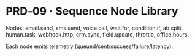 # PRD‑09 · Sequence Node Library

Nodes: email.send, sms.send, voice.call, wait.for, condition.if, ab.split, human.task,
webhook.http, crm.sync, field.update, throttle, office.hours.

Each node emits telemetry (queued/sent/success/failure/latency).
